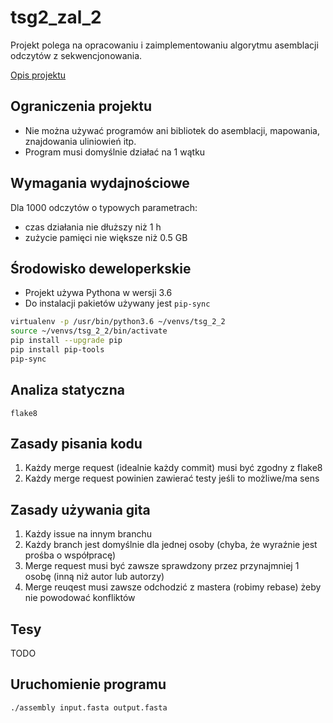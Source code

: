 # tsg2_zal_2
Projekt polega na opracowaniu i zaimplementowaniu algorytmu asemblacji odczytów z sekwencjonowania.

[Opis projektu](https://moodle.mimuw.edu.pl/pluginfile.php?file=%2F24584%2Fmod_resource%2Fcontent%2F0%2Fassignment2.pdf)

## Ograniczenia projektu

- Nie można używać programów ani bibliotek do asemblacji, mapowania, znajdowania uliniowień itp.
- Program musi domyślnie działać na 1 wątku

## Wymagania wydajnościowe
Dla 1000 odczytów o typowych parametrach:
- czas działania nie dłuższy niż 1 h
- zużycie pamięci nie większe niż 0.5 GB

## Środowisko deweloperkskie

- Projekt używa Pythona w wersji 3.6
- Do instalacji pakietów używany jest `pip-sync`

```bash
virtualenv -p /usr/bin/python3.6 ~/venvs/tsg_2_2
source ~/venvs/tsg_2_2/bin/activate
pip install --upgrade pip
pip install pip-tools
pip-sync
```

## Analiza statyczna
`flake8`

## Zasady pisania kodu
1. Każdy merge request (idealnie każdy commit) musi być zgodny z flake8
2. Każdy merge request powinien zawierać testy jeśli to możliwe/ma sens


## Zasady używania gita
1. Każdy issue na innym branchu
2. Każdy branch jest domyślnie dla jednej osoby (chyba, że wyraźnie jest prośba o współpracę)
3. Merge request musi być zawsze sprawdzony przez przynajmniej 1 osobę (inną niż autor lub autorzy)
4. Merge reuqest musi zawsze odchodzić z mastera (robimy rebase) żeby nie powodować konfliktów

## Tesy
TODO

## Uruchomienie programu
`./assembly input.fasta output.fasta`

